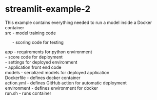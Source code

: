 # streamlit-example-2

This example contains everything needed to run a model inside a Docker container </br>
src - model training code </br>
    <ul>- scoring code for testing </ul>
app - requirements for python environment </br>
    - score code for deployment </br>
    - settings for deployed environment </br>
    - application front end code </br>
models - serialized models for deployed application </br>
Dockerfile - defines docker container </br>
action.yml - defines GitHub action for automatic deployment  </br>
environment - defines environment for docker </br>
run.sh - runs container </br>
